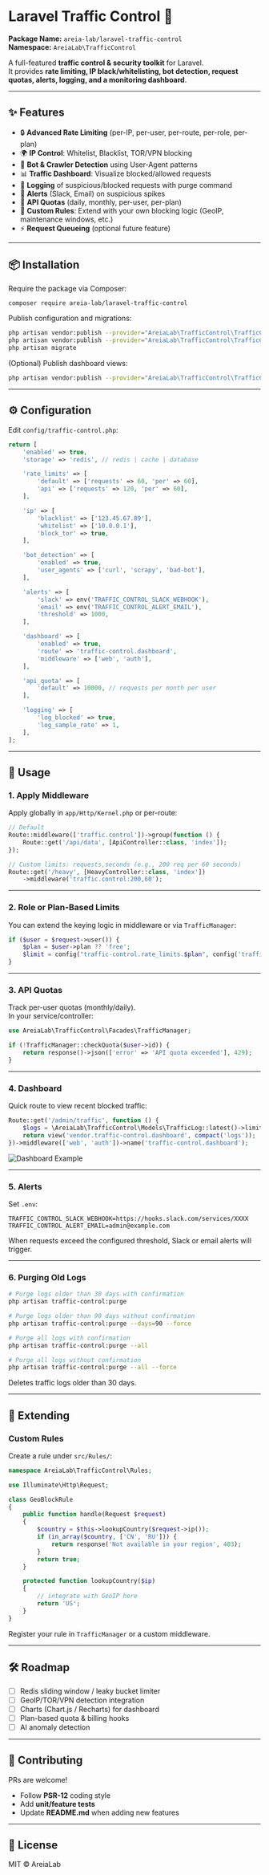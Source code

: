 # Laravel Traffic Control 🚦

**Package Name:** `areia-lab/laravel-traffic-control`  
**Namespace:** `AreiaLab\TrafficControl`

A full-featured **traffic control & security toolkit** for Laravel.  
It provides **rate limiting, IP black/whitelisting, bot detection, request quotas, alerts, logging, and a monitoring dashboard**.

---

## ✨ Features

- 🔒 **Advanced Rate Limiting** (per-IP, per-user, per-route, per-role, per-plan)
- 🌍 **IP Control**: Whitelist, Blacklist, TOR/VPN blocking
- 🤖 **Bot & Crawler Detection** using User-Agent patterns
- 📊 **Traffic Dashboard**: Visualize blocked/allowed requests
- 📑 **Logging** of suspicious/blocked requests with purge command
- 🔔 **Alerts** (Slack, Email) on suspicious spikes
- 🚦 **API Quotas** (daily, monthly, per-user, per-plan)
- 🧩 **Custom Rules**: Extend with your own blocking logic (GeoIP, maintenance windows, etc.)
- ⚡ **Request Queueing** (optional future feature)

---

## 📦 Installation

Require the package via Composer:

```bash
composer require areia-lab/laravel-traffic-control
```

Publish configuration and migrations:

```bash
php artisan vendor:publish --provider="AreiaLab\TrafficControl\TrafficControlServiceProvider" --tag="config"
php artisan vendor:publish --provider="AreiaLab\TrafficControl\TrafficControlServiceProvider" --tag="migrations"
php artisan migrate
```

(Optional) Publish dashboard views:

```bash
php artisan vendor:publish --provider="AreiaLab\TrafficControl\TrafficControlServiceProvider" --tag="views"
```

---

## ⚙️ Configuration

Edit `config/traffic-control.php`:

```php
return [
    'enabled' => true,
    'storage' => 'redis', // redis | cache | database

    'rate_limits' => [
        'default' => ['requests' => 60, 'per' => 60],
        'api' => ['requests' => 120, 'per' => 60],
    ],

    'ip' => [
        'blacklist' => ['123.45.67.89'],
        'whitelist' => ['10.0.0.1'],
        'block_tor' => true,
    ],

    'bot_detection' => [
        'enabled' => true,
        'user_agents' => ['curl', 'scrapy', 'bad-bot'],
    ],

    'alerts' => [
        'slack' => env('TRAFFIC_CONTROL_SLACK_WEBHOOK'),
        'email' => env('TRAFFIC_CONTROL_ALERT_EMAIL'),
        'threshold' => 1000,
    ],

    'dashboard' => [
        'enabled' => true,
        'route' => 'traffic-control.dashboard',
        'middleware' => ['web', 'auth'],
    ],

    'api_quota' => [
        'default' => 10000, // requests per month per user
    ],

    'logging' => [
        'log_blocked' => true,
        'log_sample_rate' => 1,
    ],
];
```

---

## 🚀 Usage

### 1. Apply Middleware

Apply globally in `app/Http/Kernel.php` or per-route:

```php
// Default
Route::middleware(['traffic.control'])->group(function () {
    Route::get('/api/data', [ApiController::class, 'index']);
});

// Custom limits: requests,seconds (e.g., 200 req per 60 seconds)
Route::get('/heavy', [HeavyController::class, 'index'])
    ->middleware('traffic.control:200,60');
```

---

### 2. Role or Plan-Based Limits

You can extend the keying logic in middleware or via `TrafficManager`:

```php
if ($user = $request->user()) {
    $plan = $user->plan ?? 'free';
    $limit = config("traffic-control.rate_limits.$plan", config('traffic-control.rate_limits.default'));
}
```

---

### 3. API Quotas

Track per-user quotas (monthly/daily).  
In your service/controller:

```php
use AreiaLab\TrafficControl\Facades\TrafficManager;

if (!TrafficManager::checkQuota($user->id)) {
    return response()->json(['error' => 'API quota exceeded'], 429);
}
```

---

### 4. Dashboard

Quick route to view recent blocked traffic:

```php
Route::get('/admin/traffic', function () {
    $logs = \AreiaLab\TrafficControl\Models\TrafficLog::latest()->limit(50)->get();
    return view('vendor.traffic-control.dashboard', compact('logs'));
})->middleware(['web', 'auth'])->name('traffic-control.dashboard');
```

![Dashboard Example](docs/dashboard-example.png) <!-- optional screenshot -->

---

### 5. Alerts

Set `.env`:

```
TRAFFIC_CONTROL_SLACK_WEBHOOK=https://hooks.slack.com/services/XXXX
TRAFFIC_CONTROL_ALERT_EMAIL=admin@example.com
```

When requests exceed the configured threshold, Slack or email alerts will trigger.

---

### 6. Purging Old Logs

```bash
# Purge logs older than 30 days with confirmation
php artisan traffic-control:purge

# Purge logs older than 90 days without confirmation
php artisan traffic-control:purge --days=90 --force

# Purge all logs with confirmation
php artisan traffic-control:purge --all

# Purge all logs without confirmation
php artisan traffic-control:purge --all --force

```

Deletes traffic logs older than 30 days.

---

## 🧩 Extending

### Custom Rules

Create a rule under `src/Rules/`:

```php
namespace AreiaLab\TrafficControl\Rules;

use Illuminate\Http\Request;

class GeoBlockRule
{
    public function handle(Request $request)
    {
        $country = $this->lookupCountry($request->ip());
        if (in_array($country, ['CN', 'RU'])) {
            return response('Not available in your region', 403);
        }
        return true;
    }

    protected function lookupCountry($ip)
    {
        // integrate with GeoIP here
        return 'US';
    }
}
```

Register your rule in `TrafficManager` or a custom middleware.

---

## 🛠 Roadmap

- [ ] Redis sliding window / leaky bucket limiter
- [ ] GeoIP/TOR/VPN detection integration
- [ ] Charts (Chart.js / Recharts) for dashboard
- [ ] Plan-based quota & billing hooks
- [ ] AI anomaly detection

---

## 🤝 Contributing

PRs are welcome!

- Follow **PSR-12** coding style
- Add **unit/feature tests**
- Update **README.md** when adding new features

---

## 📜 License

MIT © AreiaLab
